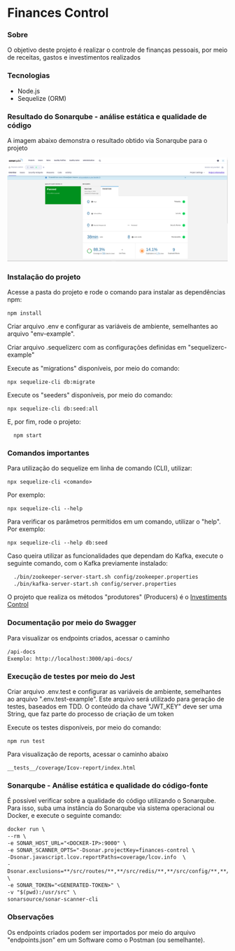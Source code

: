 # Finances Control

### Sobre

O objetivo deste projeto é realizar o controle de finanças pessoais, por meio de receitas, gastos e investimentos realizados

### Tecnologias

- Node.js
- Sequelize (ORM)

### Resultado do Sonarqube - análise estática e qualidade de código

A imagem abaixo demonstra o resultado obtido via Sonarqube para o projeto

![Resultado do Sonarqube](https://raw.githubusercontent.com/pessolatohenrique/finances-control/main/resultsonar.png)

### Instalação do projeto

Acesse a pasta do projeto e rode o comando para instalar as dependências npm:

    npm install

Criar arquivo .env e configurar as variáveis de ambiente, semelhantes ao arquivo "env-example".

Criar arquivo .sequelizerc com as configurações definidas em "sequelizerc-example"

Execute as "migrations" disponíveis, por meio do comando:

    npx sequelize-cli db:migrate

Execute os "seeders" disponíveis, por meio do comando:

    npx sequelize-cli db:seed:all

E, por fim, rode o projeto:

```
  npm start
```

### Comandos importantes

Para utilização do sequelize em linha de comando (CLI), utilizar:

    npx sequelize-cli <comando>

Por exemplo:

    npx sequelize-cli --help

Para verificar os parâmetros permitidos em um comando, utilizar o "help". Por exemplo:

    npx sequelize-cli --help db:seed

Caso queira utilizar as funcionalidades que dependam do Kafka, execute o seguinte comando, com o Kafka previamente instalado:

```
  ./bin/zookeeper-server-start.sh config/zookeeper.properties
  ./bin/kafka-server-start.sh config/server.properties
```

O projeto que realiza os métodos "produtores" (Producers) é o [Investiments Control](https://github.com/pessolatohenrique/investiments-control)

### Documentação por meio do Swagger

Para visualizar os endpoints criados, acessar o caminho

    /api-docs
    Exemplo: http://localhost:3000/api-docs/

### Execução de testes por meio do Jest

Criar arquivo .env.test e configurar as variáveis de ambiente, semelhantes ao arquivo ".env.test-example". Este arquivo será utilizado para geração de testes, baseados em TDD. O conteúdo da chave "JWT_KEY" deve ser uma String, que faz parte do processo de criação de um token

Execute os testes disponíveis, por meio do comando:

    npm run test

Para visualização de reports, acessar o caminho abaixo

    __tests__/coverage/Icov-report/index.html

### Sonarqube - Análise estática e qualidade do código-fonte

É possível verificar sobre a qualidade do código utilizando o Sonarqube. Para isso, suba uma instância do Sonarqube via sistema operacional ou Docker, e execute o seguinte comando:

    docker run \
    --rm \
    -e SONAR_HOST_URL="<DOCKER-IP>:9000" \
    -e SONAR_SCANNER_OPTS="-Dsonar.projectKey=finances-control \
    -Dsonar.javascript.lcov.reportPaths=coverage/lcov.info  \
    -Dsonar.exclusions=**/src/routes/**,**/src/redis/**,**/src/config/**,**/__tests__/**,**/src/middlewares/**,**/src/seeders/**,**/src/migrations/**,**/index.js,**/jest.config.js" \
    -e SONAR_TOKEN="<GENERATED-TOKEN>" \
    -v "$(pwd):/usr/src" \
    sonarsource/sonar-scanner-cli

### Observações

Os endpoints criados podem ser importados por meio do arquivo "endpoints.json" em um Software como o Postman (ou semelhante).
